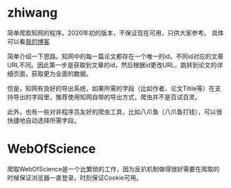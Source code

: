 # zhiwang
简单爬取知网的程序。2020年初的版本，不保证现在可用，只供大家参考。
具体可以看[我的博客](https://blog.csdn.net/qq_36618444/article/details/106592171)

简单介绍一下思路。知网中的每一篇论文都存在一个唯一的id，不同id对应的文章URL不同。因此第一步是获取到文章的id，然后根据id更改URL，跳转到论文的详细页面，获取更为全面的数据。

但是，知网有良好的导出系统，如果所需的字段（比如作者、论文Titile等）在支持导出的字段里，推荐使用知网自带的导出方式，爬虫并不是百试百灵。

此外，也有一些对非程序员友好的爬虫工具，比如八爪鱼（八爪鱼打钱），可以很快捷地自动选择所需字段。

# WebOfScience
爬取WebOfScience是一个比繁琐的工作，因为反扒机制做得很好需要在爬取的时候保证浏览器一直登录，时刻保证Cookie可用。
